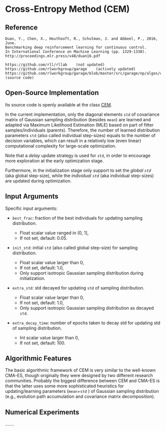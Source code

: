 # Cross-Entropy Method (CEM)

## Reference

```
Duan, Y., Chen, X., Houthooft, R., Schulman, J. and Abbeel, P., 2016, June.
Benchmarking deep reinforcement learning for continuous control.
In International Conference on Machine Learning (pp. 1329-1338).
http://proceedings.mlr.press/v48/duan16.pdf

https://github.com/rll/rllab    (not updated)
https://github.com/rlworkgroup/garage    (actively updated)
https://github.com/rlworkgroup/garage/blob/master/src/garage/np/algos/cem.py    (source code)
```

## Open-Source Implementation

Its source code is openly available at the class [CEM](https://github.com/os-popt/pypop-lso/blob/master/optimizers/cem/cem.py).

In the current implementation, only the diagonal elements ```std``` of covariance matrix of Gaussian sampling distribution (besides ```mean```) are learned and adapted via Maximum Likelihood Estimation (MLE) based on part of fitter samples/individuals (parents). Therefore, the number of learned distribution parameters ```std``` (also called individual step-sizes) equals to the number of decision variables, which can result in a relatively low (even linear) computational complexity for large-scale optimization.

Note that a *delay* update strategy is used for ```std```, in order to encourage more exploration at the early optimization stage.

Furthermore, in the initialization stage only support to set the *global ```std```* (aka global step-size), while the *individual ```std```* (aka individual step-sizes) are updated during optimization.

## Input Arguments

Specific input arguments:

* ```best_frac```: fraction of the best individuals for updating sampling distribution.
  * Float scalar value ranged in (0, 1],
  * If not set, default: 0.05.

* ```init_std```: initial ```std``` (also called global step-size) for sampling distribution.
  * Float scalar value larger than 0,
  * If not set, default: 1.0,
  * Only support isotropic Gaussian sampling distribution during initialization.

* ```extra_std```: std decayed for updating ```std``` of sampling distribution.
  * Float scalar value larger than 0,
  * If not set, default: 1.0,
  * Only support isotropic Gaussian sampling distribution as decayed ```std```.

* ```extra_decay_time```: number of epochs taken to decay std for updating std of sampling distribution.
  * Int scalar value larger than 0,
  * If not set, default: 100.

## Algorithmic Features

The basic algorithmic framework of CEM is very similar to the well-known CMA-ES, though originally they were designed by two different research communities. Probably the biggest difference between CEM and CMA-ES is that the latter uses some more sophisticated heuristics for updating/learning parameters (```mean```+```std``` ) of Gaussian sampling distribution (e.g., evolution path accumulation and covariance matrix decomposition).

## Numerical Experiments

.......
